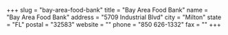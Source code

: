+++
slug = "bay-area-food-bank"
title = "Bay Area Food Bank"
name = "Bay Area Food Bank"
address = "5709 Industrial Blvd"
city = "Milton"
state = "FL"
postal = "32583"
website = ""
phone = "850 626-1332"
fax = ""
+++
